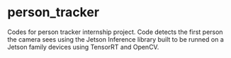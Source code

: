 # person_tracker
Codes for person tracker internship project. Code detects the first person the camera sees using the Jetson Inference library built to be runned on a Jetson family devices using TensorRT and OpenCV.
